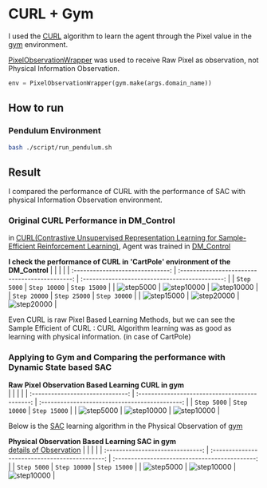 # CURL + Gym

I used the [CURL](https://github.com/MishaLaskin/curl) algorithm to learn the agent through the Pixel value in the [gym](https://www.gymlibrary.dev/) environment.



[PixelObservationWrapper](https://www.gymlibrary.dev/api/wrappers/) was used to receive Raw Pixel as observation, not Physical Information Observation.
```python
env = PixelObservationWrapper(gym.make(args.domain_name))
```



## How to run
### Pendulum Environment
```bash
bash ./script/run_pendulum.sh
```




## Result
I compared the performance of CURL with the performance of SAC with physical Information Observation environment.

### Original CURL Performance in DM_Control
in [CURL(Contrastive Unsupervised Representation Learning for Sample-Efficient Reinforcement Learning)](https://mishalaskin.github.io/curl/), 
Agent was trained in [DM_Control](https://github.com/deepmind/dm_control)


**I check the performance of CURL in 'CartPole' environment of the DM_Control**
|                                  |                                                |                                                |
| :------------------------------: | :--------------------------------------------: | :--------------------------------------------: |
|         `Step 5000`                |                 `Step 10000`                 |                   `Step 15000`                 |
| ![step5000](./img/5000_curl.gif)   |         ![step10000](./img/10000_curl.gif)   |         ![step10000](./img/15000_curl.gif)     |
|         `Step 20000`               |             `Step 25000`                     |             `Step 30000`                       |
| ![step15000](./img/20000_curl.gif) |    ![step20000](./img/25000_curl.gif)        |      ![step20000](./img/30000_curl.gif)        |







Even CURL is raw Pixel Based Learning Methods,
but we can see the Sample Efficient of CURL :  CURL Algorithm learning was as good as learning with physical information. (in case of CartPole)     




### Applying to Gym and Comparing the performance with Dynamic State based SAC

**Raw Pixel Observation Based Learning CURL in gym**   
|                                  |                                                |                                                |
| :------------------------------: | :--------------------------------------------: | :--------------------------------------------: |
|         `Step 5000`                |                 `Step 10000`                 |                   `Step 15000`                 |
| ![step5000](./img/curl/5000.gif)   |         ![step10000](./img/curl/10000.gif)   |         ![step10000](./img/curl/15000.gif)     |

Below is the [SAC](https://github.com/vy007vikas/PyTorch-ActorCriticRL) learning algorithm in the Physical Observation of [gym](https://www.gymlibrary.dev/environments/)   
   
**Physical Observation Based Learning SAC in gym**   
[details of Observation](https://www.gymlibrary.dev/environments/classic_control/pendulum/)
|                                  |                                                |                                                |
| :------------------------------: | :--------------------------------------------: | :--------------------------------------------: |
|         `Step 5000`                |                 `Step 10000`                 |                   `Step 15000`                 |
| ![step5000](./img/sac/sac5000.gif)   |         ![step10000](./img/sac/sac10000.gif)   |         ![step10000](./img/sac/sac15000.gif)     |

